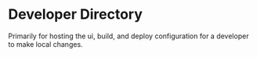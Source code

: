 # Developer Directory

Primarily for hosting the ui, build, and deploy configuration for a developer
to make local changes.

